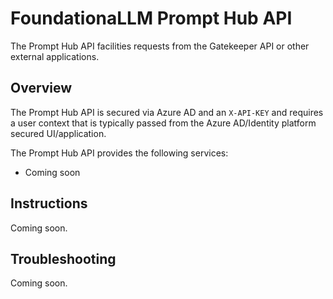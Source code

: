 # FoundationaLLM Prompt Hub API

The Prompt Hub API facilities requests from the Gatekeeper API or other external applications.

## Overview

The Prompt Hub API is secured via Azure AD and an `X-API-KEY` and requires a user context that is typically passed from the Azure AD/Identity platform secured UI/application.

The Prompt Hub API provides the following services:

- Coming soon

## Instructions

Coming soon.

## Troubleshooting

Coming soon.
